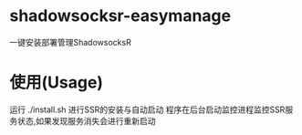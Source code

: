# shadowsocksr-easymanage
一键安装部署管理ShadowsocksR
# 使用(Usage)
运行 ./install.sh 进行SSR的安装与自动启动
程序在后台启动监控进程监控SSR服务状态,如果发现服务消失会进行重新启动
